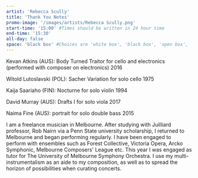 ```yaml
---
artist: 'Rebecca Scully'
title: 'Thank You Notes'
promo-image: '/images/artists/Rebecca Scully.png'
start-time: '15:00' #Times should be written in 24 hour time
end-time: '15:30'
all-day: false
space: 'black box' #Choices are 'white box', 'black box', 'open box', 'grounds'
---
```

<!-- Description -->

Kevan Atkins (AUS): Body Turned Traitor for cello and electronics (performed with composer on electronics) 2016

Witold Lutoslavski (POL): Sacher Variation for solo cello 1975

Kaija Saariaho (FIN): Nocturne for solo violin 1994

David Murray (AUS): Drafts I for solo viola 2017

Naima Fine (AUS): portrait for solo double bass 2015


<!-- Bio -->
I am a freelance musician in Melbourne. After studying with Juilliard professor, Rob Nairn via a Penn State university scholarship, I returned to Melbourne and began performing regularly. I have been engaged to perform with ensembles such as Forest Collective, Victoria Opera, Arcko Symphonic, Melbourne Composers' League etc. This year I was engaged as tutor for The University of Melbourne Symphony Orchestra. I use my multi-instrumentalism as an aide to my composition, as well as to spread the horizon of possibilities when curating concerts.
